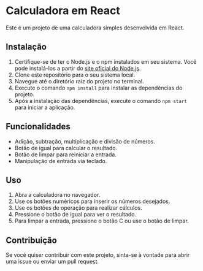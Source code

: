# Calculadora em React

Este é um projeto de uma calculadora simples desenvolvida em React.

## Instalação

1. Certifique-se de ter o Node.js e o npm instalados em seu sistema. Você pode instalá-los a partir do [site oficial do Node.js](https://nodejs.org/).
2. Clone este repositório para o seu sistema local.
3. Navegue até o diretório raiz do projeto no terminal.
4. Execute o comando `npm install` para instalar as dependências do projeto.
5. Após a instalação das dependências, execute o comando `npm start` para iniciar a aplicação.

## Funcionalidades

- Adição, subtração, multiplicação e divisão de números.
- Botão de igual para calcular o resultado.
- Botão de limpar para reiniciar a entrada.
- Manipulação de entrada via teclado.

## Uso

1. Abra a calculadora no navegador.
2. Use os botões numéricos para inserir os números desejados.
3. Use os botões de operação para realizar cálculos.
4. Pressione o botão de igual para ver o resultado.
5. Para limpar a entrada, pressione o botão C ou use o botão de limpar.

## Contribuição

Se você quiser contribuir com este projeto, sinta-se à vontade para abrir uma issue ou enviar um pull request.
